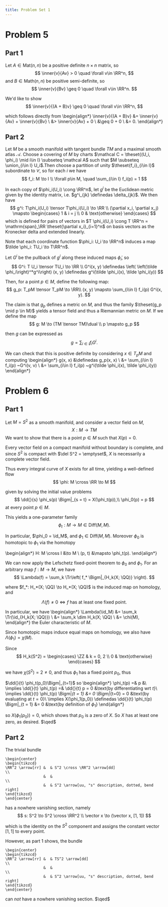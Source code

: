 ```yaml
---
title: Problem Set 1
---
```


# Problem 5

## Part 1

Let $A \in \mathrm{Mat}(n, n)$ be a positive definite $n\times n$ matrix, so 
$$
\inner{v}{Av} > 0 \quad \forall v\in \RR^n,
$$
and $B\in \mathrm{Math}(n, n)$ be positive semi-definite, so
$$
\inner{v}{Bv} \geq 0 \quad \forall v\in \RR^n.
$$

We'd like to show
$$
\inner{v}{(A + B)v} \geq 0 \quad \forall v\in \RR^n,
$$

which follows directly from
\begin{align*}
\inner{v}{(A + B)v} &= \inner{v}{Av} + \inner{v}{Bv} \\
&> \inner{v}{Av} + 0 \\
&\geq 0 + 0 \\
&= 0.
\end{align*}

## Part 2

Let $M$ be a smooth manifold with tangent bundle $TM$ and a maximal smooth atlas $\mathcal{A}$. Choose a covering of $M$ by charts $\mathcal C = \theset{(U_i, \phi_i) \mid i\in I} \subseteq \mathcal A$ such that $M \subseteq \union_{i\in I} U_i$.Then choose a partition of unity $\theset{f_i}_{i\in I}$ subordinate to $\mathcal C$, so for each $i$ we have
$$
f_i: M \to I \\
\forall p\in M, \quad \sum_{i\in I} f_i(p) = 1
$$

In each copy of $\phi_i(U_i) \cong \RR^n$, let $g^i$ be the Euclidean metric given by the identity matrix, i.e. $g^i_{jk} \definedas \delta_{jk}$. We then have
$$
g^i: T\phi_i(U_i) \tensor T\phi_i(U_i) \to \RR \\
(\partial x_i, \partial x_j) \mapsto \begin{cases} 1 & i = j \\ 0 & \text{otherwise} \end{cases}
$$
which is defined for pairs of vectors in $T \phi_i(U_i) \cong T \RR^n = \mathrm{span}_\RR \theset{\partial x_i}_{i=1}^n$ on basis vectors as the Kronecker delta and extended linearly.

Note that each coordinate function $\phi_i: U_i \to \RR^n$ induces a map $\tilde \phi_i: TU_i \to T\RR^n$.

Let $G^i$ be the pullback of $g^i$ along these induced maps $\tilde \phi_i$, so 
$$
G^i: T U_i \tensor TU_i \to \RR \\
G^i(x, y) \definedas \left( \left(\tilde \phi_i\right)^*g^i\right) (x, y) \definedas g^i(\tilde \phi_i(x), \tilde \phi_i(y))
$$

Then, for a point $p \in M$, define the following map:
$$
g_p: T_pM \tensor T_pM \to \RR\\
(x, y) \mapsto \sum_{i\in I} f_i(p) G^i(x, y).
$$

The claim is that $g_p$ defines a metric on $M$, and thus the family $\theset{g_p \mid p \in M}$ yields a tensor field and thus a Riemannian metric on $M$. If we define the map
$$
g: M \to (TM \tensor TM)\dual \\
p \mapsto g_p
$$

then $g$ can be expressed as 
$$g = \sum_{i\in I} f_i G^i.$$

We can check that this is positive definite by considering $x\in T_p M$ and computing
\begin{align*}
g(x, x) &\definedas g_p(x, x) \\
&= \sum_{i\in I} f_i(p) ~G^i(v, v) \\ 
&= \sum_{i\in I} f_i(p) ~g^i(\tilde \phi_i(x), \tilde \phi_i(y))
\end{align*}

# Problem 6

## Part 1

Let $M = S^2$ as a smooth manifold, and consider a vector field on $M$,
$$
X: M \to TM
$$
We want to show that there is a point $p\in M$ such that $X(p) = 0$.

Every vector field on a compact manifold without boundary is complete, and since $S^2$ is compact with $\del S^2 = \emptyset$, $X$ is necessarily a complete vector field.

Thus every integral curve of $X$ exists for all time, yielding a well-defined flow 
$$
\phi: M \cross \RR \to M
$$

given by solving the initial value problems
$$
\dd{}{s} \phi_s(p) \Bigm|_{s = t} = X(\phi_t(p)),\\
\phi_0(p) = p
$$
at every point $p\in M$.

This yields a one-parameter family 
$$
\phi_t: M \to M \in \mathrm{Diff}(M, M).
$$ 

In particular, $\phi_0 = \id_M$, and $\phi_1 \in \mathrm{Diff}(M, M)$. Moreover $\phi_0$ is homotopic to $\phi_1$ via the homotopy

\begin{align*}
H: M \cross I &\to M \\
(p, t) &\mapsto \phi_t(p).
\end{align*}

We can now apply the Lefschetz fixed-point theorem to $\phi_0$ and $\phi_1$. For an arbitrary map $f: M \to M$, we have
$$
\Lambda(f) = \sum_k \Tr\left( f_* \Bigm|_{H_k(X; \QQ)} \right).
$$

where $f_*: H_*(X; \QQ) \to H_*(X; \QQ)$ is the induced map on homology, and 

$$
\Lambda(f) \neq 0 \iff f\text{ has at least one fixed point.}
$$

In particular, we have
\begin{align*}
\Lambda(\id_M) &= \sum_k \Tr(\id_{H_k(X; \QQ)}) \\
&= \sum_k \dim H_k(X; \QQ) \\
&= \chi(M),
\end{align*}
the Euler characteristic of $M$.

Since homotopic maps induce equal maps on homology, we also have $\Lambda(\phi_1) = \chi(M)$.

Since 
$$
H_k(S^2) = \begin{cases}
\ZZ & k = 0, 2 \\
0 & \text{otherwise}
\end{cases}
$$

we have $\chi(S^2) = 2 \neq 0$, and thus $\phi_1$ has a fixed point $p_0$, thus

$\dd{}{t} \phi_t(p_0)\Bigm|_{t=1}$
so 
\begin{align*}
\phi_t(p) =& p  &\\
\implies \dd{}{t} \phi_t(p) =& \dd{}{t} p = 0 &\text{by differentiating wrt $t$}\\
\implies \dd{}{t} \phi_t(p) \Bigm|_{t = 1} &= 0 \Bigm|_{t=0} = 0 &\text{by evaluating at $t=0$}\\
\implies X(\phi_1(p_0)) \definedas \dd{}{t} \phi_t(p) \Bigm|_{t = 1} &= 0 &\text{by definition of $\phi_1$} 
\end{align*}

so $X(\phi_1(p_0)) = 0$, which shows that $p_0$ is a zero of $X$. So $X$ has at least one zero, as desired. $\qed$

## Part 2

The trivial bundle

```{=latex}
\begin{center}
\begin{tikzcd}
\RR^2 \arrow[rr] &  & S^2 \cross \RR^2 \arrow[dd]                         \\
                 &  &                                                     \\
                 &  & S^2 \arrow[uu, "s" description, dotted, bend right]
\end{tikzcd}
\end{center}
```

has a nowhere vanishing section, namely 
$$
s: S^2 \to S^2 \cross \RR^2 \\
\vector x \to (\vector x, [1, 1])
$$

which is the identity on the $S^2$ component and assigns the constant vector $[1, 1]$ to every point. 

However, as part 1 shows, the bundle
```{=latex}
\begin{center}
\begin{tikzcd}
\RR^2 \arrow[rr] &  & TS^2 \arrow[dd]                                     \\
                 &  &                                                     \\
                 &  & S^2 \arrow[uu, "s" description, dotted, bend right]
\end{tikzcd}
\end{center}
```

can *not* have a nowhere vanishing section. $\qed$